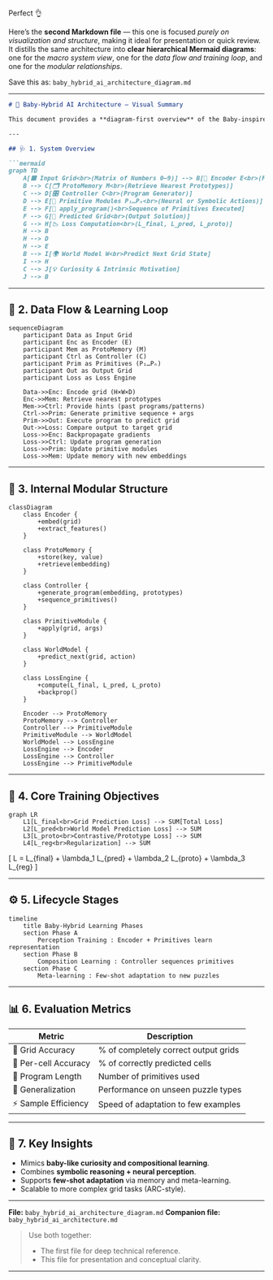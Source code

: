 Perfect 👌

Here’s the **second Markdown file** — this one is focused *purely on visualization and structure*, making it ideal for presentation or quick review.
It distills the same architecture into **clear hierarchical Mermaid diagrams**: one for the *macro system view*, one for the *data flow and training loop*, and one for the *modular relationships*.

Save this as:
`baby_hybrid_ai_architecture_diagram.md`

---

````markdown
# 🧠 Baby-Hybrid AI Architecture — Visual Summary

This document provides a **diagram-first overview** of the Baby-inspired Hybrid AI System designed for grid-based reasoning tasks.

---

## 🩺 1. System Overview

```mermaid
graph TD
    A[🟩 Input Grid<br>(Matrix of Numbers 0–9)] --> B[🧠 Encoder E<br>(Feature Map H×W×D)]
    B --> C[🗂️ ProtoMemory M<br>(Retrieve Nearest Prototypes)]
    C --> D[🎛️ Controller C<br>(Program Generator)]
    D --> E[🔧 Primitive Modules P₁…Pₙ<br>(Neural or Symbolic Actions)]
    E --> F[🧩 apply_program()<br>Sequence of Primitives Executed]
    F --> G[🏁 Predicted Grid<br>(Output Solution)]
    G --> H[📉 Loss Computation<br>(L_final, L_pred, L_proto)]
    H --> B
    H --> D
    H --> E
    B --> I[🌍 World Model W<br>Predict Next Grid State]
    I --> H
    C --> J[💡 Curiosity & Intrinsic Motivation]
    J --> B
````

---

## 🔄 2. Data Flow & Learning Loop

```mermaid
sequenceDiagram
    participant Data as Input Grid
    participant Enc as Encoder (E)
    participant Mem as ProtoMemory (M)
    participant Ctrl as Controller (C)
    participant Prim as Primitives (P₁…Pₙ)
    participant Out as Output Grid
    participant Loss as Loss Engine

    Data->>Enc: Encode grid (H×W×D)
    Enc->>Mem: Retrieve nearest prototypes
    Mem->>Ctrl: Provide hints (past programs/patterns)
    Ctrl->>Prim: Generate primitive sequence + args
    Prim->>Out: Execute program to predict grid
    Out->>Loss: Compare output to target grid
    Loss->>Enc: Backpropagate gradients
    Loss->>Ctrl: Update program generation
    Loss->>Prim: Update primitive modules
    Loss->>Mem: Update memory with new embeddings
```

---

## 🧩 3. Internal Modular Structure

```mermaid
classDiagram
    class Encoder {
        +embed(grid)
        +extract_features()
    }

    class ProtoMemory {
        +store(key, value)
        +retrieve(embedding)
    }

    class Controller {
        +generate_program(embedding, prototypes)
        +sequence_primitives()
    }

    class PrimitiveModule {
        +apply(grid, args)
    }

    class WorldModel {
        +predict_next(grid, action)
    }

    class LossEngine {
        +compute(L_final, L_pred, L_proto)
        +backprop()
    }

    Encoder --> ProtoMemory
    ProtoMemory --> Controller
    Controller --> PrimitiveModule
    PrimitiveModule --> WorldModel
    WorldModel --> LossEngine
    LossEngine --> Encoder
    LossEngine --> Controller
    LossEngine --> PrimitiveModule
```

---

## 🧠 4. Core Training Objectives

```mermaid
graph LR
    L1[L_final<br>Grid Prediction Loss] --> SUM[Total Loss]
    L2[L_pred<br>World Model Prediction Loss] --> SUM
    L3[L_proto<br>Contrastive/Prototype Loss] --> SUM
    L4[L_reg<br>Regularization] --> SUM
```

[
L = L_{final} + \lambda_1 L_{pred} + \lambda_2 L_{proto} + \lambda_3 L_{reg}
]

---

## ⚙️ 5. Lifecycle Stages

```mermaid
timeline
    title Baby-Hybrid Learning Phases
    section Phase A
        Perception Training : Encoder + Primitives learn representation
    section Phase B
        Composition Learning : Controller sequences primitives
    section Phase C
        Meta-learning : Few-shot adaptation to new puzzles
```

---

## 📊 6. Evaluation Metrics

| Metric               | Description                          |
| -------------------- | ------------------------------------ |
| 🧩 Grid Accuracy     | % of completely correct output grids |
| 🎯 Per-cell Accuracy | % of correctly predicted cells       |
| 🔢 Program Length    | Number of primitives used            |
| 🔀 Generalization    | Performance on unseen puzzle types   |
| ⚡ Sample Efficiency  | Speed of adaptation to few examples  |

---

## 🌱 7. Key Insights

* Mimics **baby-like curiosity and compositional learning**.
* Combines **symbolic reasoning + neural perception**.
* Supports **few-shot adaptation** via memory and meta-learning.
* Scalable to more complex grid tasks (ARC-style).

---

**File:** `baby_hybrid_ai_architecture_diagram.md`
**Companion file:** `baby_hybrid_ai_architecture.md`

> Use both together:
>
> * The first file for deep technical reference.
> * This file for presentation and conceptual clarity.

---

